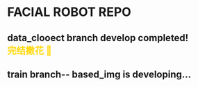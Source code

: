 # FACIAL ROBOT REPO

## data_clooect branch develop completed! <div style="color: gold; font-weight: bold;">完结撒花 🎉</div>
## train branch-- based_img is developing...
